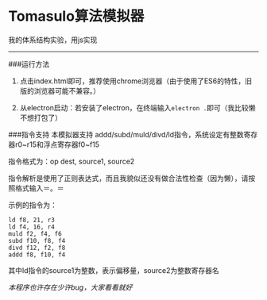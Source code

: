 # Tomasulo算法模拟器

我的体系结构实验，用js实现
***
###运行方法
1. 点击index.html即可，推荐使用chrome浏览器（由于使用了ES6的特性，旧版的浏览器可能不兼容。）

2. 从electron启动：若安装了electron，在终端输入`electron .`即可（我比较懒不想打包了）

###指令支持
本模拟器支持 addd/subd/muld/divd/ld指令，系统设定有整数寄存器r0~r15和浮点寄存器f0~f15

指令格式为：op dest, source1, source2

指令解析是使用了正则表达式，而且我貌似还没有做合法性检查（因为懒），请按照格式输入＝。＝

示例的指令为：

	ld f8, 21, r3
	ld f4, 16, r4
	muld f2, f4, f6
	subd f10, f8, f4
	divd f12, f2, f8
	addd f8, f10, f4
	


其中ld指令的source1为整数，表示偏移量，source2为整数寄存器名

_本程序也许存在少许bug，大家看看就好_
